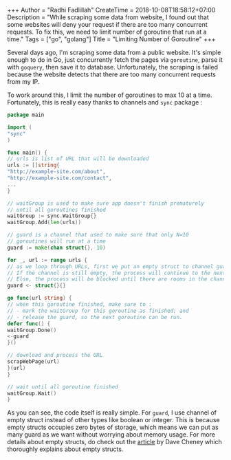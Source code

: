+++
Author = "Radhi Fadlillah"
CreateTime = 2018-10-08T18:58:12+07:00
Description = "While scraping some data from website, I found out that some websites will deny your request if there are too many concurrent requests. To fix this, we need to limit number of goroutine that run at a time."
Tags = ["go", "golang"]
Title = "Limiting Number of Goroutine"
+++

Several days ago, I'm scraping some data from a public website. It's simple enough to do in Go, just concurrently fetch the pages via `goroutine`, parse it with `goquery`, then save it to database. Unfortunately, the scraping is failed because the website detects that there are too many concurrent requests from my IP.

To work around this, I limit the number of goroutines to max 10 at a time. Fortunately, this is really easy thanks to channels and `sync` package :

```go
package main

import (
"sync"
)

func main() {
// urls is list of URL that will be downloaded
urls := []string{
"http://example-site.com/about",
"http://example-site.com/contact",
...
}

// waitGroup is used to make sure app doesn't finish prematurely
// until all goroutines finished
waitGroup := sync.WaitGroup{}
waitGroup.Add(len(urls))

// guard is a channel that used to make sure that only N=10
// goroutines will run at a time
guard := make(chan struct{}, 10)

for _, url := range urls {
// as we loop through URLs, first we put an empty struct to channel guard.
// If the channel is still empty, the process will continue to the next line.
// Else, the process will be blocked until there are rooms in the channel to put the empty struct.
guard <- struct{}{}

go func(url string) {
// when this goroutine finished, make sure to :
// - mark the waitGroup for this goroutine as finished; and
// - release the guard, so the next goroutine can be run.
defer func() {
waitGroup.Done()
<-guard
}()

// download and process the URL
scrapWebPage(url)
}(url)
}

// wait until all goroutine finished
waitGroup.Wait()
}
```

As you can see, the code itself is really simple. For `guard`, I use channel of empty struct instead of other types like boolean or integer. This is because empty structs occupies zero bytes of storage, which means we can put as many guard as we want without worrying about memory usage. For more details about empty structs, do check out the [article](https://dave.cheney.net/2014/03/25/the-empty-struct) by Dave Cheney which thoroughly explains about empty structs.

